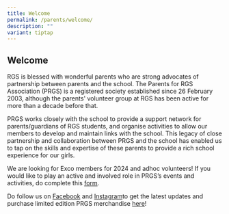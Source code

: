 ```yaml
---
title: Welcome
permalink: /parents/welcome/
description: ""
variant: tiptap
---
```

<h2>Welcome</h2>
<p>RGS is blessed with wonderful parents who are strong advocates of partnership
between parents and the school. The Parents for RGS Association (PRGS)
is a registered society established since 26 February 2003, although the
parents' volunteer group at RGS has been active for more than a decade
before that.</p>
<p>PRGS works closely with the school to provide a support network for parents/guardians
of RGS students, and organise activities to allow our members to develop
and maintain links with the school. This legacy of close partnership and
collaboration between PRGS and the school has enabled us to tap on the
skills and expertise of these parents to provide a rich school experience
for our girls.</p>
<p>We are looking for Exco members for 2024 and adhoc volunteers! If you
would like to play an active and involved role in PRGS’s events and activities,
do complete this&nbsp;<a href="https://docs.google.com/forms/d/e/1FAIpQLSeiiz1bJoq-VUBsO85K_5r9EfPoXMM4eoWqrlxTrhffyWyMbw/viewform" rel="noopener noreferrer nofollow" target="_blank"><u>form</u></a>.&nbsp;</p>
<p>Do follow us on <a href="https://www.facebook.com/rgsparents/" rel="noopener noreferrer nofollow" target="_blank">Facebook</a> and
<a href="https://www.instagram.com/rgsparents/" rel="noopener noreferrer nofollow" target="_blank">Instagram</a>to get the latest updates and purchase limited edition PRGS
merchandise <a href="https://form.gov.sg/65951fd5ba6a3800119edb55" rel="noopener noreferrer nofollow" target="_blank">here</a>!&nbsp;</p>
<p></p>